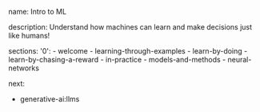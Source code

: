 name: Intro to ML

description: Understand how machines can learn and make decisions just like humans!

sections:
  '0':
    - welcome
    - learning-through-examples
    - learn-by-doing
    - learn-by-chasing-a-reward
    - in-practice
    - models-and-methods
    - neural-networks

next:
  - generative-ai:llms
